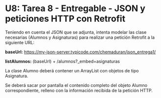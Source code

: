 # U8: Tarea 8 - Entregable - JSON y peticiones HTTP con Retrofit

Teniendo en cuenta el JSON que se adjunta, intenta modelar las clase necesarias (Alumnos y Asignaturas) para realizar una petición Retrofit a la siguiente URL:

**baseUrl:** https://my-json-server.typicode.com/chemaduran/json_entrega1/

**listAlumnos:** (baseUrl) + /alumnos?_embed=asignaturas

La clase Alumno deberá contener un ArrayList con objetos de tipo Asignatura.

Se deberá sacar por pantalla el contenido completo del objeto Alumno correspondiente, relleno con la información recibida de la petición HTTP.